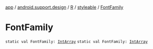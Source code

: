 [app](../../../index.md) / [android.support.design](../../index.md) / [R](../index.md) / [styleable](index.md) / [FontFamily](./-font-family.md)

# FontFamily

`static val FontFamily: `[`IntArray`](https://kotlinlang.org/api/latest/jvm/stdlib/kotlin/-int-array/index.html)
`static val FontFamily: `[`IntArray`](https://kotlinlang.org/api/latest/jvm/stdlib/kotlin/-int-array/index.html)